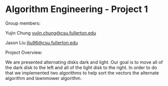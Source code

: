 # Algorithm Engineering - Project 1

Group members:

Yujin Chung yujin.chung@csu.fullerton.edu

Jason Liu jliu96@csu.fullerton.edu

Project Overview:

We are presented alternating disks dark and light.
Our goal is to move all of the dark disk to the left 
and all of the light disk to the right.
In order to do that we implemented two algorithms 
to help sort the vectors the alternate algorithm and lawnmower algorithm.
